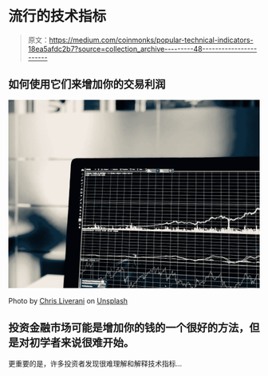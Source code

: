 # 流行的技术指标

> 原文：<https://medium.com/coinmonks/popular-technical-indicators-18ea5afdc2b7?source=collection_archive---------48----------------------->

## 如何使用它们来增加你的交易利润

![](img/69c10aaf1735c237eba703151f63ffc8.png)

Photo by [Chris Liverani](https://unsplash.com/@chrisliverani?utm_source=medium&utm_medium=referral) on [Unsplash](https://unsplash.com?utm_source=medium&utm_medium=referral)

## 投资金融市场可能是增加你的钱的一个很好的方法，但是对初学者来说很难开始。

更重要的是，许多投资者发现很难理解和解释技术指标…